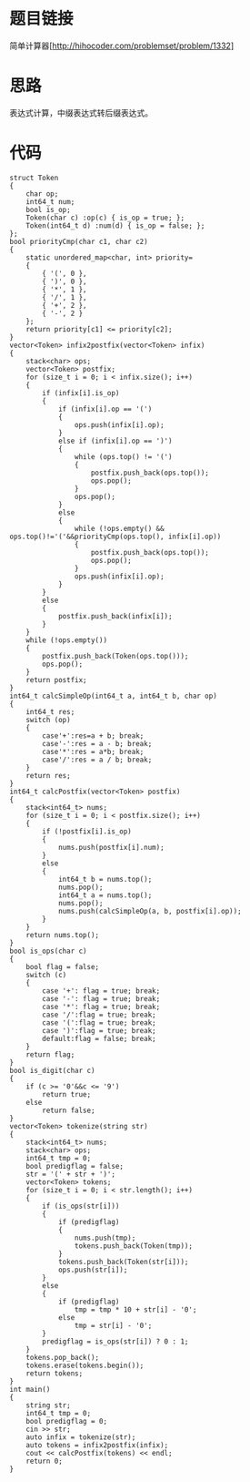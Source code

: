 ﻿# 题目链接
简单计算器[http://hihocoder.com/problemset/problem/1332]

# 思路
表达式计算，中缀表达式转后缀表达式。

# 代码
	struct Token
	{
	    char op;
	    int64_t num;
	    bool is_op;
	    Token(char c) :op(c) { is_op = true; };
	    Token(int64_t d) :num(d) { is_op = false; };
	};
	bool priorityCmp(char c1, char c2)
	{
	    static unordered_map<char, int> priority=
	    {
	        { '(', 0 },
	        { ')', 0 },
	        { '*', 1 },
	        { '/', 1 },
	        { '+', 2 },
	        { '-', 2 }
	    };
	    return priority[c1] <= priority[c2];
	}
	vector<Token> infix2postfix(vector<Token> infix)
	{
	    stack<char> ops;
	    vector<Token> postfix;
	    for (size_t i = 0; i < infix.size(); i++)
	    {
	        if (infix[i].is_op)
	        {
	            if (infix[i].op == '(')
	            {
	                ops.push(infix[i].op);
	            }
	            else if (infix[i].op == ')')
	            {
	                while (ops.top() != '(')
	                {
	                    postfix.push_back(ops.top());
	                    ops.pop();
	                }
	                ops.pop();
	            }
	            else
	            {
	                while (!ops.empty() && ops.top()!='('&&priorityCmp(ops.top(), infix[i].op))
	                {
	                    postfix.push_back(ops.top());
	                    ops.pop();
	                }
	                ops.push(infix[i].op);
	            }
	        }
	        else
	        {
	            postfix.push_back(infix[i]);
	        }
	    }
	    while (!ops.empty())
	    {
	        postfix.push_back(Token(ops.top()));
	        ops.pop();
	    }
	    return postfix;
	}
	int64_t calcSimpleOp(int64_t a, int64_t b, char op)
	{
	    int64_t res;
	    switch (op)
	    {
	        case'+':res=a + b; break;
	        case'-':res = a - b; break;
	        case'*':res = a*b; break;
	        case'/':res = a / b; break;
	    }
	    return res;
	}
	int64_t calcPostfix(vector<Token> postfix)
	{
	    stack<int64_t> nums;
	    for (size_t i = 0; i < postfix.size(); i++)
	    {
	        if (!postfix[i].is_op)
	        {
	            nums.push(postfix[i].num);
	        }
	        else
	        {
	            int64_t b = nums.top();
	            nums.pop();
	            int64_t a = nums.top();
	            nums.pop();
	            nums.push(calcSimpleOp(a, b, postfix[i].op));
	        }
	    }
	    return nums.top();
	}
	bool is_ops(char c)
	{
	    bool flag = false;
	    switch (c)
	    {
	        case '+': flag = true; break;
	        case '-': flag = true; break;
	        case '*': flag = true; break;
	        case '/':flag = true; break;
	        case '(':flag = true; break;
	        case ')':flag = true; break;
	        default:flag = false; break;
	    }
	    return flag;
	}
	bool is_digit(char c)
	{
	    if (c >= '0'&&c <= '9')
	        return true;
	    else
	        return false;
	}
	vector<Token> tokenize(string str)
	{
	    stack<int64_t> nums;
	    stack<char> ops;
	    int64_t tmp = 0;
	    bool predigflag = false;
	    str = '(' + str + ')';
	    vector<Token> tokens;
	    for (size_t i = 0; i < str.length(); i++)
	    {
	        if (is_ops(str[i]))
	        {
	            if (predigflag)
	            {
	                nums.push(tmp);
	                tokens.push_back(Token(tmp));
	            }
	            tokens.push_back(Token(str[i]));
	            ops.push(str[i]);
	        }
	        else
	        {
	            if (predigflag)
	                tmp = tmp * 10 + str[i] - '0';
	            else
	                tmp = str[i] - '0';
	        }
	        predigflag = is_ops(str[i]) ? 0 : 1;
	    }
	    tokens.pop_back();
	    tokens.erase(tokens.begin());
	    return tokens;
	}
	int main()
	{
	    string str;
	    int64_t tmp = 0;
	    bool predigflag = 0;
	    cin >> str;
	    auto infix = tokenize(str);
	    auto tokens = infix2postfix(infix);
	    cout << calcPostfix(tokens) << endl;
	    return 0;
	}